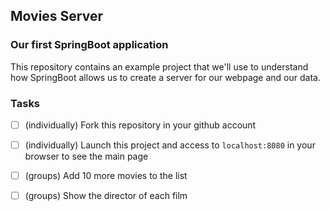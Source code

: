 ## Movies Server

### Our first SpringBoot application


This repository contains an example project that we'll use to understand
how SpringBoot allows us to create a server for our webpage and our data. 

### Tasks

-[ ] (individually) Fork this repository in your github account
-[ ] (individually) Launch this project and access to `localhost:8080` in your browser to see the main page
-[ ] (groups) Add 10 more movies to the list
-[ ] (groups) Show the director of each film

